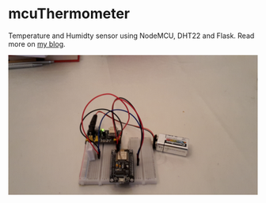 # mcuThermometer
Temperature and Humidty sensor using NodeMCU, DHT22 and Flask.
Read more on <a href="https://cheesyprogrammer.com/2019/02/12/wifi-thermometer-using-nodemcu-dht22-and-flask/" target="_blank"/>my blog</a>.

![Hardware](https://raw.githubusercontent.com/phillikus/mcuThermometer/master/hardware.jpg)
